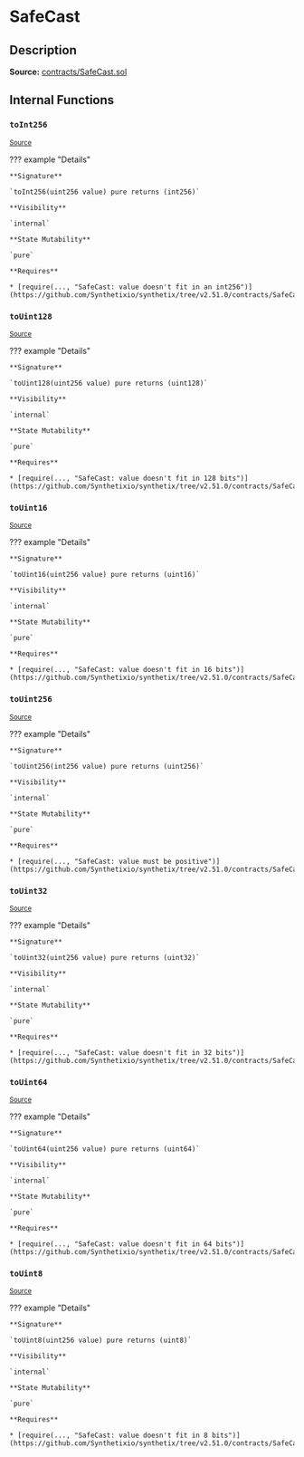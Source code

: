 # SafeCast

## Description

**Source:** [contracts/SafeCast.sol](https://github.com/Synthetixio/synthetix/tree/v2.51.0/contracts/SafeCast.sol)

## Internal Functions

### `toInt256`

<sub>[Source](https://github.com/Synthetixio/synthetix/tree/v2.51.0/contracts/SafeCast.sol#L115)</sub>

??? example "Details"

    **Signature**

    `toInt256(uint256 value) pure returns (int256)`

    **Visibility**

    `internal`

    **State Mutability**

    `pure`

    **Requires**

    * [require(..., "SafeCast: value doesn't fit in an int256")](https://github.com/Synthetixio/synthetix/tree/v2.51.0/contracts/SafeCast.sol#L116)

### `toUint128`

<sub>[Source](https://github.com/Synthetixio/synthetix/tree/v2.51.0/contracts/SafeCast.sol#L31)</sub>

??? example "Details"

    **Signature**

    `toUint128(uint256 value) pure returns (uint128)`

    **Visibility**

    `internal`

    **State Mutability**

    `pure`

    **Requires**

    * [require(..., "SafeCast: value doesn't fit in 128 bits")](https://github.com/Synthetixio/synthetix/tree/v2.51.0/contracts/SafeCast.sol#L32)

### `toUint16`

<sub>[Source](https://github.com/Synthetixio/synthetix/tree/v2.51.0/contracts/SafeCast.sol#L76)</sub>

??? example "Details"

    **Signature**

    `toUint16(uint256 value) pure returns (uint16)`

    **Visibility**

    `internal`

    **State Mutability**

    `pure`

    **Requires**

    * [require(..., "SafeCast: value doesn't fit in 16 bits")](https://github.com/Synthetixio/synthetix/tree/v2.51.0/contracts/SafeCast.sol#L77)

### `toUint256`

<sub>[Source](https://github.com/Synthetixio/synthetix/tree/v2.51.0/contracts/SafeCast.sol#L103)</sub>

??? example "Details"

    **Signature**

    `toUint256(int256 value) pure returns (uint256)`

    **Visibility**

    `internal`

    **State Mutability**

    `pure`

    **Requires**

    * [require(..., "SafeCast: value must be positive")](https://github.com/Synthetixio/synthetix/tree/v2.51.0/contracts/SafeCast.sol#L104)

### `toUint32`

<sub>[Source](https://github.com/Synthetixio/synthetix/tree/v2.51.0/contracts/SafeCast.sol#L61)</sub>

??? example "Details"

    **Signature**

    `toUint32(uint256 value) pure returns (uint32)`

    **Visibility**

    `internal`

    **State Mutability**

    `pure`

    **Requires**

    * [require(..., "SafeCast: value doesn't fit in 32 bits")](https://github.com/Synthetixio/synthetix/tree/v2.51.0/contracts/SafeCast.sol#L62)

### `toUint64`

<sub>[Source](https://github.com/Synthetixio/synthetix/tree/v2.51.0/contracts/SafeCast.sol#L46)</sub>

??? example "Details"

    **Signature**

    `toUint64(uint256 value) pure returns (uint64)`

    **Visibility**

    `internal`

    **State Mutability**

    `pure`

    **Requires**

    * [require(..., "SafeCast: value doesn't fit in 64 bits")](https://github.com/Synthetixio/synthetix/tree/v2.51.0/contracts/SafeCast.sol#L47)

### `toUint8`

<sub>[Source](https://github.com/Synthetixio/synthetix/tree/v2.51.0/contracts/SafeCast.sol#L91)</sub>

??? example "Details"

    **Signature**

    `toUint8(uint256 value) pure returns (uint8)`

    **Visibility**

    `internal`

    **State Mutability**

    `pure`

    **Requires**

    * [require(..., "SafeCast: value doesn't fit in 8 bits")](https://github.com/Synthetixio/synthetix/tree/v2.51.0/contracts/SafeCast.sol#L92)
